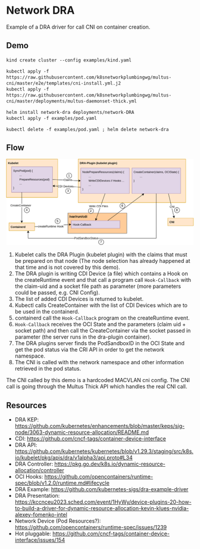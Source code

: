 # Network DRA

Example of a DRA driver for call CNI on container creation.

## Demo

```
kind create cluster --config examples/kind.yaml
```

```
kubectl apply -f https://raw.githubusercontent.com/k8snetworkplumbingwg/multus-cni/master/e2e/templates/cni-install.yml.j2
kubectl apply -f https://raw.githubusercontent.com/k8snetworkplumbingwg/multus-cni/master/deployments/multus-daemonset-thick.yml
```

```
helm install network-dra deployments/network-DRA
kubectl apply -f examples/pod.yaml
```

```
kubectl delete -f examples/pod.yaml ; helm delete network-dra
```

## Flow

![Flow](docs/resources/Diagrams-Call-Flow.png)

1. Kubelet calls the DRA Plugin (kubelet plugin) with the claims that must be prepared on that node (The node selection has already happened at that time and is not covered by this demo).
2. The DRA plugin is writing CDI Device (a file) which contains a Hook on the createRuntime event and that call a program call `Hook-Callback` with the claim-uid and a socket file path as parameter (more parameters could be passed, e.g. CNI Config).
3. The list of added CDI Devices is returned to kubelet.
4. Kubectl calls CreateContainer with the list of CDI Devices which are to be used in the containerd.
5. containerd call the `Hook-Callback` program on the createRuntime event.
6. `Hook-Callback` receives the OCI State and the parameters (claim uid + socket path) and then call the CreateContainer via the socket passed in parameter (the server runs in the dra-plugin container).
7. The DRA plugins server finds the PodSandboxID in the OCI State and get the pod status via the CRI API in order to get the network namespace.
8. The CNI is called with the network namespace and other information retrieved in the pod status.

The CNI called by this demo is a hardcoded MACVLAN cni config. The CNI call is going through the Multus Thick API which handles the real CNI call.

## Resources

- DRA KEP: https://github.com/kubernetes/enhancements/blob/master/keps/sig-node/3063-dynamic-resource-allocation/README.md
- CDI: https://github.com/cncf-tags/container-device-interface
- DRA API: https://github.com/kubernetes/kubernetes/blob/v1.29.3/staging/src/k8s.io/kubelet/pkg/apis/dra/v1alpha3/api.proto#L34
- DRA Controller: https://pkg.go.dev/k8s.io/dynamic-resource-allocation/controller
- OCI Hooks: https://github.com/opencontainers/runtime-spec/blob/v1.2.0/runtime.md#lifecycle
- DRA Example: https://github.com/kubernetes-sigs/dra-example-driver
- DRA Presentation: https://kccnceu2023.sched.com/event/1HyWy/device-plugins-20-how-to-build-a-driver-for-dynamic-resource-allocation-kevin-klues-nvidia-alexey-fomenko-intel
- Network Device (Pod Resources?): https://github.com/opencontainers/runtime-spec/issues/1239
- Hot pluggable: https://github.com/cncf-tags/container-device-interface/issues/154
